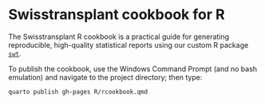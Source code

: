# Swisstransplant cookbook for R

The Swisstransplant R cookbook is a practical guide for generating reproducible, high-quality statistical reports using our custom R package [`swt`](https://github.com/Swisstransplant/swt).

To publish the cookbook, use the Windows Command Prompt (and no bash emulation) and navigate to the project directory; then type:

```
quarto publish gh-pages R/rcookbook.qmd
```
